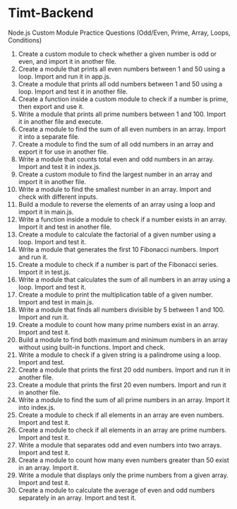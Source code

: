 # Timt-Backend
Node.js Custom Module Practice Questions (Odd/Even, 
Prime, Array, Loops, Conditions) 
1. Create a custom module to check whether a given number is odd or even, and import 
it in another file. 
2. Create a module that prints all even numbers between 1 and 50 using a loop. Import 
and run it in app.js. 
3. Create a module that prints all odd numbers between 1 and 50 using a loop. Import 
and test it in another file. 
4. Create a function inside a custom module to check if a number is prime, then export 
and use it. 
5. Write a module that prints all prime numbers between 1 and 100. Import it in another 
file and execute. 
6. Create a module to find the sum of all even numbers in an array. Import it into a 
separate file. 
7. Create a module to find the sum of all odd numbers in an array and export it for use 
in another file. 
8. Write a module that counts total even and odd numbers in an array. Import and test it 
in index.js. 
9. Create a custom module to find the largest number in an array and import it in 
another file. 
10. Write a module to find the smallest number in an array. Import and check with 
different inputs. 
11. Build a module to reverse the elements of an array using a loop and import it in 
main.js. 
12. Write a function inside a module to check if a number exists in an array. Import it and 
test in another file. 
13. Create a module to calculate the factorial of a given number using a loop. Import and 
test it. 
14. Write a module that generates the first 10 Fibonacci numbers. Import and run it. 
15. Create a module to check if a number is part of the Fibonacci series. Import it in 
test.js. 
16. Write a module that calculates the sum of all numbers in an array using a loop. 
Import and test it. 
17. Create a module to print the multiplication table of a given number. Import and test in 
main.js. 
18. Write a module that finds all numbers divisible by 5 between 1 and 100. Import and 
run it. 
19. Create a module to count how many prime numbers exist in an array. Import and test 
it. 
20. Build a module to find both maximum and minimum numbers in an array without 
using built-in functions. Import and check. 
21. Write a module to check if a given string is a palindrome using a loop. Import and 
test. 
22. Create a module that prints the first 20 odd numbers. Import and run it in another file. 
23. Create a module that prints the first 20 even numbers. Import and run it in another 
file. 
24. Write a module to find the sum of all prime numbers in an array. Import it into 
index.js. 
25. Create a module to check if all elements in an array are even numbers. Import and 
test it. 
26. Create a module to check if all elements in an array are prime numbers. Import and 
test it. 
27. Write a module that separates odd and even numbers into two arrays. Import and 
test it. 
28. Create a module to count how many even numbers greater than 50 exist in an array. 
Import it. 
29. Write a module that displays only the prime numbers from a given array. Import and 
test it. 
30. Create a module to calculate the average of even and odd numbers separately in an 
array. Import and test it. 
 
